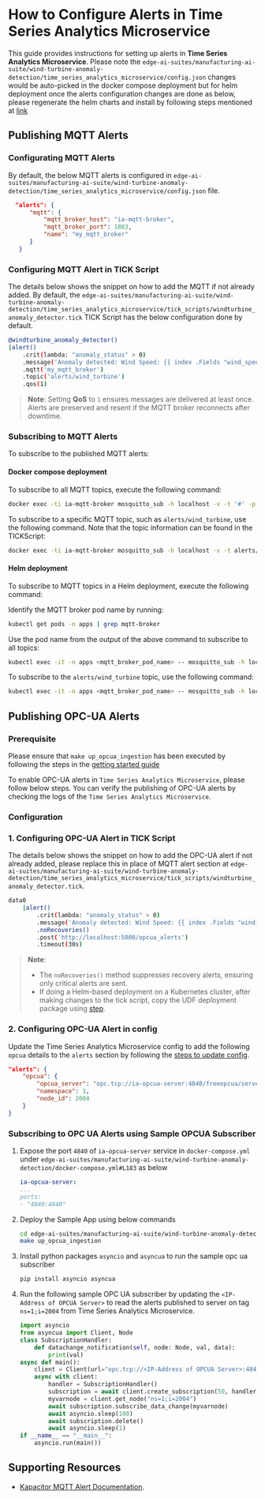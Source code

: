# How to Configure Alerts in Time Series Analytics Microservice

This guide provides instructions for setting up alerts in **Time Series Analytics Microservice**.
Please note the `edge-ai-suites/manufacturing-ai-suite/wind-turbine-anomaly-detection/time_series_analytics_microservice/config.json` changes would be auto-picked in the docker compose deployment but for helm deployment once the alerts configuration changes are done as below, please regenerate the helm charts and install by following steps mentioned at [link](how-to-deploy-with-helm.md)

## Publishing MQTT Alerts

### Configurating MQTT Alerts

By default, the below MQTT alerts is configured in `edge-ai-suites/manufacturing-ai-suite/wind-turbine-anomaly-detection/time_series_analytics_microservice/config.json` file.

  ```json
    "alerts": {
        "mqtt": {
            "mqtt_broker_host": "ia-mqtt-broker",
            "mqtt_broker_port": 1883,
            "name": "my_mqtt_broker"
        }
     }
   ```

### Configuring MQTT Alert in TICK Script

The details below shows the snippet on how to add the MQTT if not 
already added. By default, the `edge-ai-suites/manufacturing-ai-suite/wind-turbine-anomaly-detection/time_series_analytics_microservice/tick_scripts/windturbine_anomaly_detector.tick` TICK Script has the below configuration done by default.

```bash
@windturbine_anomaly_detector()
|alert()
    .crit(lambda: "anomaly_status" > 0)
    .message('Anomaly detected: Wind Speed: {{ index .Fields "wind_speed" }}, Grid Active Power: {{ index .Fields "grid_active_power" }}, Anomaly Status: {{ index .Fields "anomaly_status" }}')
    .mqtt('my_mqtt_broker')
    .topic('alerts/wind_turbine')
    .qos(1)
```

> **Note**: Setting **QoS** to `1` ensures messages are delivered at least once. Alerts are preserved and resent if the MQTT broker reconnects after downtime.

### Subscribing to MQTT Alerts

To subscribe to the published MQTT alerts:

#### Docker compose deployment

To subscribe to all MQTT topics, execute the following command:

```sh
docker exec -ti ia-mqtt-broker mosquitto_sub -h localhost -v -t '#' -p 1883
```

To subscribe to a specific MQTT topic, such as `alerts/wind_turbine`, use the following command. Note that the topic information can be found in the TICKScript:

```sh
docker exec -ti ia-mqtt-broker mosquitto_sub -h localhost -v -t alerts/wind_turbine -p 1883
```

#### Helm deployment

To subscribe to MQTT topics in a Helm deployment, execute the following command:

Identify the MQTT broker pod name by running:
```sh
kubectl get pods -n apps | grep mqtt-broker
```

Use the pod name from the output of the above command to subscribe to all topics:
```sh
kubectl exec -it -n apps <mqtt_broker_pod_name> -- mosquitto_sub -h localhost -v -t '#' -p 1883
```

To subscribe to the `alerts/wind_turbine` topic, use the following command:

```sh
kubectl exec -it -n apps <mqtt_broker_pod_name> -- mosquitto_sub -h localhost -v -t alerts/wind_turbine -p 1883
```

## Publishing OPC-UA Alerts

### Prerequisite

Please ensure that `make up_opcua_ingestion` has been executed by following the steps
in the [getting started guide](./get-started.md#deploy-with-docker-compose)

To enable OPC-UA alerts in `Time Series Analytics Microservice`, please follow below steps.
You can verify the publishing of OPC-UA alerts by checking the logs of the `Time Series Analytics Microservice`.

### Configuration

### 1. Configuring OPC-UA Alert in TICK Script

The details below shows the snippet on how to add the OPC-UA alert if not 
already added, please replace this in place of MQTT alert section at
`edge-ai-suites/manufacturing-ai-suite/wind-turbine-anomaly-detection/time_series_analytics_microservice/tick_scripts/windturbine_anomaly_detector.tick`.

```bash
data0
    |alert()
        .crit(lambda: "anomaly_status" > 0)
        .message('Anomaly detected: Wind Speed: {{ index .Fields "wind_speed" }}, Grid Active Power: {{ index .Fields "grid_active_power" }}, Anomaly Status: {{ index .Fields "anomaly_status" }}')
        .noRecoveries()
        .post('http://localhost:5000/opcua_alerts')
        .timeout(30s)
```
> **Note**:
> - The `noRecoveries()` method suppresses recovery alerts, ensuring only critical alerts are sent.
> - If doing a Helm-based deployment on a Kubernetes cluster, after making changes to the tick script, copy the UDF deployment package using [step](./how-to-deploy-with-helm.md#copy-the-windturbine_anomaly_detection-udf-package-for-helm-deployment-to-time-series-analytics-microservice).

### 2. Configuring OPC-UA Alert in config

Update the Time Series Analytics Microservice config to add the following `opcua` details to the `alerts` section by following the [steps to update config](./how-to-update-config.md#how-to-update-config-in-time-series-analytics-microservice).

   ```json
   "alerts": {
       "opcua": {
           "opcua_server": "opc.tcp://ia-opcua-server:4840/freeopcua/server/",
           "namespace": 1,
           "node_id": 2004
       }
   }
   ```


### Subscribing to OPC UA Alerts using Sample OPCUA Subscriber

1. Expose the port `4840` of `ia-opcua-server` service in `docker-compose.yml` under `edge-ai-suites/manufacturing-ai-suite/wind-turbine-anomaly-detection/docker-compose.yml#L183` as below

    ```yaml
    ia-opcua-server:
    ...
    ports:
    - "4840:4840"
    ```

2. Deploy the Sample App using below commands
    ```bash
    cd edge-ai-suites/manufacturing-ai-suite/wind-turbine-anomaly-detection
    make up_opcua_ingestion
    ```

3. Install python packages `asyncio` and `asyncua` to run the sample opc ua subscriber 
    ```bash
    pip install asyncio asyncua
    ```

4. Run the following sample OPC UA subscriber by updating the `<IP-Address of OPCUA Server>` to read the alerts published to server on tag `ns=1;i=2004` from Time Series Analytics Microservice.
    ```python
    import asyncio
    from asyncua import Client, Node
    class SubscriptionHandler:
        def datachange_notification(self, node: Node, val, data):
            print(val)
    async def main():
        client = Client(url="opc.tcp://<IP-Address of OPCUA Server>:4840/freeopcua/server/")
        async with client:
            handler = SubscriptionHandler()
            subscription = await client.create_subscription(50, handler)
            myvarnode = client.get_node("ns=1;i=2004")
            await subscription.subscribe_data_change(myvarnode)
            await asyncio.sleep(100)
            await subscription.delete()
            await asyncio.sleep(1)
    if __name__ == "__main__":
        asyncio.run(main())
    ```

## Supporting Resources

- [Kapacitor MQTT Alert Documentation](https://docs.influxdata.com/kapacitor/v1/reference/event_handlers/mqtt/).

